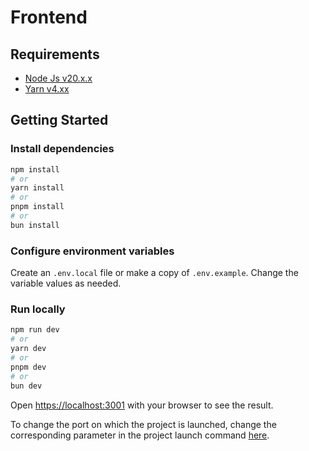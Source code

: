 # Frontend

## Requirements

* [Node Js v20.x.x](https://nodejs.org/en/download)
* [Yarn v4.xx](https://yarnpkg.com/getting-started/install)

## Getting Started

### Install dependencies

```bash
npm install
# or
yarn install
# or
pnpm install
# or
bun install
```

### Configure environment variables

Create an `.env.local` file or make a copy of `.env.example`. Change the variable values as needed.

### Run locally

```bash
npm run dev
# or
yarn dev
# or
pnpm dev
# or
bun dev
```

Open [https://localhost:3001](https://localhost:3001) with your browser to see the result.

To change the port on which the project is launched, change the corresponding parameter in the project launch command [here](/frontend/package.json#L6).
